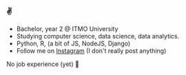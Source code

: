 ### :v:

- Bachelor, year 2 @ ITMO University 
- Studying computer science, data science, data analytics. 
- Python, R, (a bit of JS, NodeJS, Django)
- Follow me on [Instagram](https://www.instagram.com/nesterenkojul) (I don't really post anything)

No job experience (yet) :no_good:
